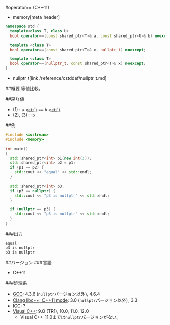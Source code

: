 #operator== (C++11)
* memory[meta header]

```cpp
namespace std {
  template<class T, class U>
  bool operator==(const shared_ptr<T>& a, const shared_ptr<U>& b) noexcept; // (1)

  template <class T>
  bool operator==(const shared_ptr<T>& x, nullptr_t) noexcept;              // (2)

  template <class T>
  bool operator==(nullptr_t, const shared_ptr<T>& x) noexcept;              // (3)
}
```
* nullptr_t[link /reference/cstddef/nullptr_t.md]

##概要
等値比較。


##戻り値
- (1) : `a.`[`get()`](./get.md) `==` `b.`[`get()`](./get.md)
- (2), (3) : `!x`


##例
```cpp
#include <iostream>
#include <memory>

int main()
{
  std::shared_ptr<int> p1(new int(3));
  std::shared_ptr<int> p2 = p1;
  if (p1 == p2) {
    std::cout << "equal" << std::endl;
  }

  std::shared_ptr<int> p3;
  if (p3 == nullptr) {
    std::cout << "p3 is nullptr" << std::endl;
  }

  if (nullptr == p3) {
    std::cout << "p3 is nullptr" << std::endl;
  }
}
```

###出力
```
equal
p3 is nullptr
p3 is nullptr
```

##バージョン
###言語
- C++11

###処理系
- [GCC](/implementation.md#gcc): 4.3.6 (`nullptr`バージョン以外), 4.6.4
- [Clang libc++, C++11 mode](/implementation.md#clang): 3.0 (`nullptr`バージョン以外), 3.3
- [ICC](/implementation.md#icc): ?
- [Visual C++](/implementation.md#visual_cpp): 9.0 (TR1), 10.0, 11.0, 12.0
	- Visual C++ 11.0までは`nullptr`バージョンがない。
